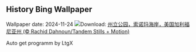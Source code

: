 ## History Bing Wallpaper
Wallpaper date: 2024-11-24
![](https://www.bing.com/th?id=OHR.SonomaCoast_ZH-CN9187330701_UHD.jpg&w=1000)Download: [州立公园，索诺玛海岸，美国加利福尼亚州 (© Rachid Dahnoun/Tandem Stills + Motion)](https://www.bing.com/th?id=OHR.SonomaCoast_ZH-CN9187330701_UHD.jpg)

Auto get programm by LtgX
